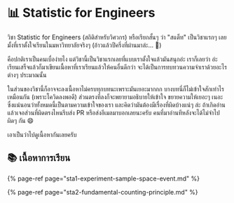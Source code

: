 # 📊 Statistic for Engineers

วิชา Statistic for Engineers \(สถิติสำหรับวิศวกร\) หรือเรียกสั้นๆ ว่า "สแต็ท" เป็นวิชาแรกๆ เลยมั้งที่เราตั้งใจเรียนในมหาวิทยาลัยจริงๆ \(อ้าวแล้วปีครึ่งที่ผ่านมาล่ะ… 🤔\)

คือปกติเราเป็นคนเบื่อง่ายไง แต่วิชานี้เป็นวิชาแรกเลยที่แบบเราตั้งใจแล้วมันสนุกอ่ะ เราก็เลยว่า อ่ะ เรียนเสร็จแล้วก็มาเขียนเนื้อหาที่เราเรียนแล้วให้คนอื่นดีกว่า จะได้เป็นการทบทวนความจำเราด้วยอะไรต่างๆ ประมาณนั้น

ในส่วนของวิชานี้ก็อาจจะลงเนื้อหาไม่ครบทุกบทนะเพราะมันเยอะมากกก บางบทนี่ก็ไม่เข้าใจสักเท่าไรเหมือนกัน \(เพราะโควิดลงพอดี\) ส่วนตรงที่ลงก็จะพยายามอธิบายให้เข้าใจ ขยายความให้เยอะๆ เนอะ ซึ่งแน่นอนว่าทั้งหมดนี้เป็นตามความเข้าใจของเรา และคิดว่ามันต้องมีเรื่องที่ผิดบ้างแน่ๆ ล่ะ ถ้าเกิดอ่านแล้วเจอส่วนที่ผิดตรงไหนรีบส่ง PR หรือส่งอีเมลมาบอกเลยนะครับ คนที่มาอ่านทีหลังจะได้ไม่จำไปผิดๆ กัน 😄

เอาเป็นว่าไปดูเนื้อหากันเลยครับ

## 📚 เนื้อหาการเรียน

{% page-ref page="sta1-experiment-sample-space-event.md" %}

{% page-ref page="sta2-fundamental-counting-principle.md" %}





